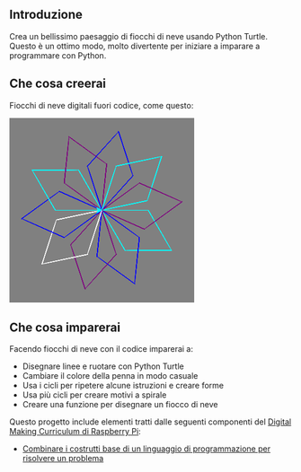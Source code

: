 ## Introduzione

Crea un bellissimo paesaggio di fiocchi di neve usando Python Turtle. Questo è un ottimo modo, molto divertente per iniziare a imparare a programmare con Python.

## Che cosa creerai

Fiocchi di neve digitali fuori codice, come questo:

![fiocco di neve](images/makeasnowflake.png)

## Che cosa imparerai

Facendo fiocchi di neve con il codice imparerai a:

- Disegnare linee e ruotare con Python Turtle
- Cambiare il colore della penna in modo casuale
- Usa i cicli per ripetere alcune istruzioni e creare forme
- Usa più cicli per creare motivi a spirale
- Creare una funzione per disegnare un fiocco di neve

Questo progetto include elementi tratti dalle seguenti componenti del [Digital Making Curriculum di Raspberry Pi](https://www.raspberrypi.org/curriculum/):

- [Combinare i costrutti base di un linguaggio di programmazione per risolvere un problema](https://www.raspberrypi.org/curriculum/programming/builder)